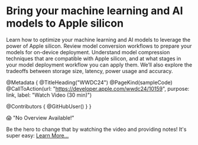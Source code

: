 # Bring your machine learning and AI models to Apple silicon

Learn how to optimize your machine learning and AI models to leverage the power of Apple silicon. Review model conversion workflows to prepare your models for on-device deployment. Understand model compression techniques that are compatible with Apple silicon, and at what stages in your model deployment workflow you can apply them. We’ll also explore the tradeoffs between storage size, latency, power usage and accuracy.

@Metadata {
   @TitleHeading("WWDC24")
   @PageKind(sampleCode)
   @CallToAction(url: "https://developer.apple.com/wwdc24/10159", purpose: link, label: "Watch Video (30 min)")

   @Contributors {
      @GitHubUser(<replace this with your GitHub handle>)
   }
}

😱 "No Overview Available!"

Be the hero to change that by watching the video and providing notes! It's super easy:
 [Learn More…](https://wwdcnotes.com/documentation/wwdcnotes/contributing)
